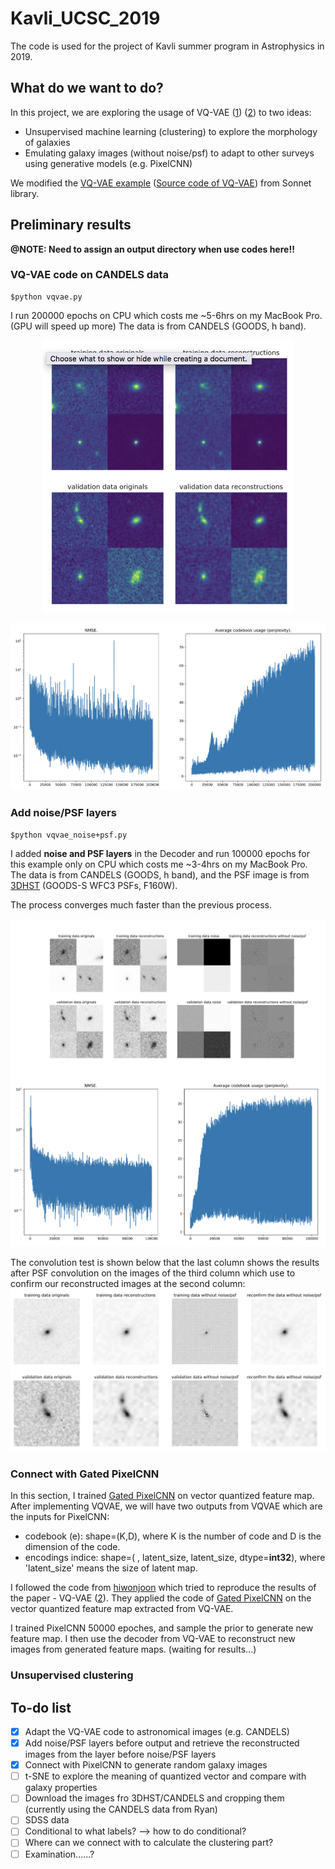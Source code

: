# Kavli_UCSC_2019
 The code is used for the project of Kavli summer program in Astrophysics in 2019. 

## What do we want to do?
 In this project, we are exploring the usage of VQ-VAE ([1](https://arxiv.org/abs/1711.00937)) ([2](https://arxiv.org/pdf/1906.00446.pdf)) to two ideas:
 - Unsupervised machine learning (clustering) to explore the morphology of galaxies
 - Emulating galaxy images (without noise/psf) to adapt to other surveys using generative models (e.g. PixelCNN)
 
 We modified the [VQ-VAE example](https://github.com/deepmind/sonnet/blob/master/sonnet/examples/vqvae_example.ipynb) ([Source code of VQ-VAE](https://github.com/deepmind/sonnet/blob/master/sonnet/python/modules/nets/vqvae.py)) from Sonnet library.
 
## Preliminary results
**@NOTE: Need to assign an output directory when use codes here!!**
### VQ-VAE code on CANDELS data
 ```
 $python vqvae.py
 ```
  I run 200000 epochs on CPU which costs me ~5-6hrs on my MacBook Pro. (GPU will speed up more)
  The data is from CANDELS (GOODS, h band).
  
  <p align="center">
  <img src="https://github.com/tycheng-sunny/Project_Kavli_UCSC_2019/blob/master/images/reconstruction_200000.png" width=400>
  </p>
  
  ![](https://github.com/tycheng-sunny/Project_Kavli_UCSC_2019/blob/master/images/loss_200000.png)
  
### Add noise/PSF layers
  ```
  $python vqvae_noise+psf.py
  ```  
  I added **noise and PSF layers** in the Decoder and run 100000 epochs for this example only on CPU which costs me ~3-4hrs on my MacBook Pro.
  The data is from CANDELS (GOODS, h band), and the PSF image is from [3DHST](https://3dhst.research.yale.edu/Data.php) (GOODS-S WFC3 PSFs, F160W).
  
  The process converges much faster than the previous process.
  
  ![](https://github.com/tycheng-sunny/Project_Kavli_UCSC_2019/blob/master/images/reconstruction_noise+psf_100000.jpg)
  ![](https://github.com/tycheng-sunny/Project_Kavli_UCSC_2019/blob/master/images/loss_noise+psf_100000.png)
  
  The convolution test is shown below that the last column shows the results after PSF convolution on the images of the third column which use to confirm our reconstructed images at the second column:
  ![](https://github.com/tycheng-sunny/Project_Kavli_UCSC_2019/blob/master/images/reconstruction_noise%2Bpsf_reconfirm.png)
  
### Connect with Gated PixelCNN
  In this section, I trained [Gated PixelCNN](https://arxiv.org/pdf/1606.05328.pdf) on vector quantized feature map. After implementing VQVAE, we will have two outputs from VQVAE which are the inputs for PixelCNN:
  
  - codebook (e): shape=(K,D), where K is the number of code and D is the dimension of the code.
  - encodings indice: shape=( , latent_size, latent_size, dtype=**int32**), where 'latent_size' means the size of latent map.
  
  I followed the code from [hiwonjoon](https://github.com/hiwonjoon/tf-vqvae) which tried to reproduce the results of the paper - VQ-VAE ([2](https://arxiv.org/pdf/1906.00446.pdf)). They applied the code of [Gated PixelCNN](https://github.com/anantzoid/Conditional-PixelCNN-decoder/tree/9a5c9a3df2c58100cf5e3600392e67db8ac7a59e) on the vector quantized feature map extracted from VQ-VAE.
  
  I trained PixelCNN 50000 epoches, and sample the prior to generate new feature map. I then use the decoder from VQ-VAE to reconstruct new images from generated feature maps. (waiting for results...)
  
  
### Unsupervised clustering
 
## To-do list
 - [x] Adapt the VQ-VAE code to astronomical images (e.g. CANDELS)
 - [x] Add noise/PSF layers before output and retrieve the reconstructed images from the layer before noise/PSF layers
 - [x] Connect with PixelCNN to generate random galaxy images
 - [ ] t-SNE to explore the meaning of quantized vector and compare with galaxy properties
 - [ ] Download the images fro 3DHST/CANDELS and cropping them (currently using the CANDELS data from Ryan)
 - [ ] SDSS data
 - [ ] Conditional to what labels? --> how to do conditional?
 - [ ] Where can we connect with to calculate the clustering part?
 - [ ] Examination......?
